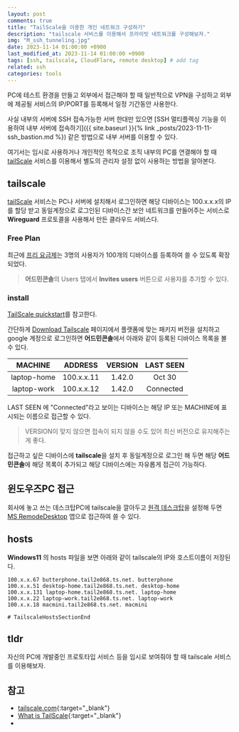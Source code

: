 ```yaml
---
layout: post
comments: true
title: "TailScale을 이용한 개인 네트워크 구성하기" 
description: "tailscale 서비스를 이용해서 프라이빗 네트워크를 구성해보자."
img: "M_ssh_tunneling.jpg"
date: 2023-11-14 01:00:00 +0900
last_modified_at: 2023-11-14 01:00:00 +0900
tags: [ssh, tailscale, CloudFlare, remote desktop] # add tag
related: ssh
categories: tools
---
```


PC에 테스트 환경을 만들고 외부에서 접근해야 할 때 일반적으로 VPN을 구성하고 외부에 제공될 서비스의 IP/PORT를 등록해서 일정 기간동안 사용한다. 

사실 내부의 서버에 SSH 접속가능한 서버 한대만 있으면 [SSH 멀티플렉싱 기능을 이용하여 내부 서버에 접속하기]({{ site.baseurl }}{% link _posts/2023-11-11-ssh_bastion.md %}) 같은 방법으로 내부 서버를 이용할 수 있다. 

여기서는 임시로 사용하거나 개인적인 목적으로 조직 내부의 PC를 연결해야 할 때 [tailScale](https://tailscale.com/) 서비스를 이용해서 별도의 관리자 설정 없이 사용하는 방법을 알아본다. 

<!--more-->

## tailscale 

[tailScale](https://tailscale.com/) 서비스는 PC나 서버에 설치해서 로그인하면 해당 디바이스는 100.x.x.x의 IP를 할당 받고 동일계정으로 로그인된 디바이스간 보안 네트워크를 만들어주는 서비스로 **Wireguard** 프로토콜을 사용해서 만든 클라우드 서비스다. 


### Free Plan

최근에 [프리 요금제](https://tailscale.com/pricing/)는 3명의 사용자가 100개의 디바이스를 등록하여 쓸 수 있도록 확장되었다. 

> **어드민콘솔**의 Users 탭에서 **Invites users** 버튼으로 사용자를 추가할 수 있다.  

### install

[TailScale quickstart](https://tailscale.com/kb/1017/install/)를 참고한다. 

간단하게 [Download Tailscale](https://tailscale.com/download) 페이지에서 플랫폼에 맞는 패키지 버전을 설치하고 google 계정으로 로그인하면 **어드민콘솔**에서 아래와 같이 등록된 디바이스 목록을 볼 수 있다. 

| MACHINE | ADDRESS | VERSION | LAST SEEN |
| :---: | :---: | :---: | :---: |
| laptop-home | 100.x.x.11 | 1.42.0 | Oct 30 |
| laptop-work | 100.x.x.12 | 1.42.0 | Connected |

LAST SEEN 에 "Connected"라고 보이는 디바이스는 해당 IP 또는 MACHINE에 표시되는 이름으로 접근할 수 있다. 

> VERSION이 맞지 않으면 접속이 되지 않을 수도 있어 최신 버전으로 유지해주는게 좋다.  

접근하고 싶은 디바이스에 **tailscale**을 설치 후 동일계정으로 로그인 해 두면 해당 **어드민콘솔**에 해당 목록이 추가되고 해당 디바이스에는 자유롭게 접근이 가능하다. 

## 윈도우즈PC 접근

회사에 놓고 쓰는 데스크탑PC에 tailscale을 깔아두고 [원격 데스크탑](https://support.microsoft.com/ko-kr/windows/%EC%9B%90%EA%B2%A9-%EB%8D%B0%EC%8A%A4%ED%81%AC%ED%86%B1%EC%9D%84-%EC%82%AC%EC%9A%A9%ED%95%98%EB%8A%94-%EB%B0%A9%EB%B2%95-5fe128d5-8fb1-7a23-3b8a-41e636865e8c)을 설정해 두면 [MS RemodeDesktop](https://apps.microsoft.com/detail/9WZDNCRFJ3PS?hl=en-gb&gl=GB) 앱으로 접근하여 쓸 수 있다. 

## hosts

**Windows11** 의 hosts 파일을 보면 아래와 같이 tailscale의 IP와 호스트이름이 저장된다. 

```
100.x.x.67 butterphone.tail2e868.ts.net. butterphone
100.x.x.51 desktop-home.tail2e868.ts.net. desktop-home
100.x.x.131 laptop-home.tail2e868.ts.net. laptop-home
100.x.x.22 laptop-work.tail2e868.ts.net. laptop-work
100.x.x.18 macmini.tail2e868.ts.net. macmini

# TailscaleHostsSectionEnd
```

## tldr

자신의 PC에 개발중인 프로토타입 서비스 등을 임시로 보여줘야 할 때 tailscale 서비스를 이용해보자.

## 참고

- [tailscale.com](tailscale.com){:target="_blank"}
- [What is TailScale](https://ddii.dev/kubernetes/what-is-tailscale/){:target="_blank"}
- 
